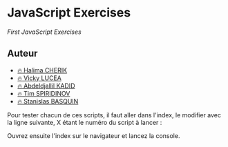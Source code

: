 # JavaScript Exercises
_First JavaScript Exercises_

## Auteur

- [:fire: Halima CHERIK](https://github.com/Halima-C)
- [:fire: Vicky LUCEA](https://github.com/VickyMayLee)
- [:fire: Abdeldjallil KADID](https://github.com/AleaToir3)
- [:fire: Tim SPIRIDINOV](https://github.com/StanislasBASQUIN)
- [:fire: Stanislas BASQUIN](https://github.com/StanislasBASQUIN)


Pour tester chacun de ces scripts, il faut aller dans l'index, le modifier avec la ligne suivante, X étant le numéro du script à lancer :
<script src="script_X.js"></script> 

Ouvrez ensuite l'index sur le navigateur et lancez la console.
